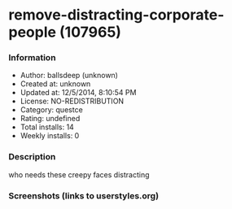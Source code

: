 # remove-distracting-corporate-people (107965)

### Information
- Author: ballsdeep (unknown)
- Created at: unknown
- Updated at: 12/5/2014, 8:10:54 PM
- License: NO-REDISTRIBUTION
- Category: questce
- Rating: undefined
- Total installs: 14
- Weekly installs: 0


### Description
who needs these creepy faces distracting


### Screenshots (links to userstyles.org)



